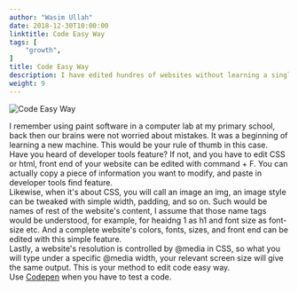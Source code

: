 ```yaml
---
author: "Wasim Ullah"
date: 2018-12-30T10:00:00
linktitle: Code Easy Way
tags: [
    "growth",
]
title: Code Easy Way
description: I have edited hundres of websites without learning a single bit of code.
weight: 9
---
```


![Code Easy Way](/images/code.jpg)

I remember using paint software in a computer lab at my primary school, back then our brains were not worried about mistakes. It was a beginning of learning a new machine. This would be your rule of thumb in this case.<br>
Have you heard of developer tools feature? If not, and you have to edit CSS or html, front end of your website can be edited with command + F. You can actually copy a piece of information you want to modify, and paste in developer tools find feature.<br>
Likewise, when it's about CSS, you will call an image an img, an image style can be tweaked with simple width, padding, and so on. Such would be names of rest of the website's content, I assume that those name tags would be understood, for example, for heaidng 1 as h1 and font size as font-size etc. And a complete website's colors, fonts, sizes, and front end can be edited with this simple feature.<br>
Lastly, a website's resolution is controlled by @media in CSS, so what you will type under a specific @media width, your relevant screen size will give the same output. This is your method to edit code easy way.<br>
Use <a href="https://codepen.io/">Codepen</a> when you have to test a code.
